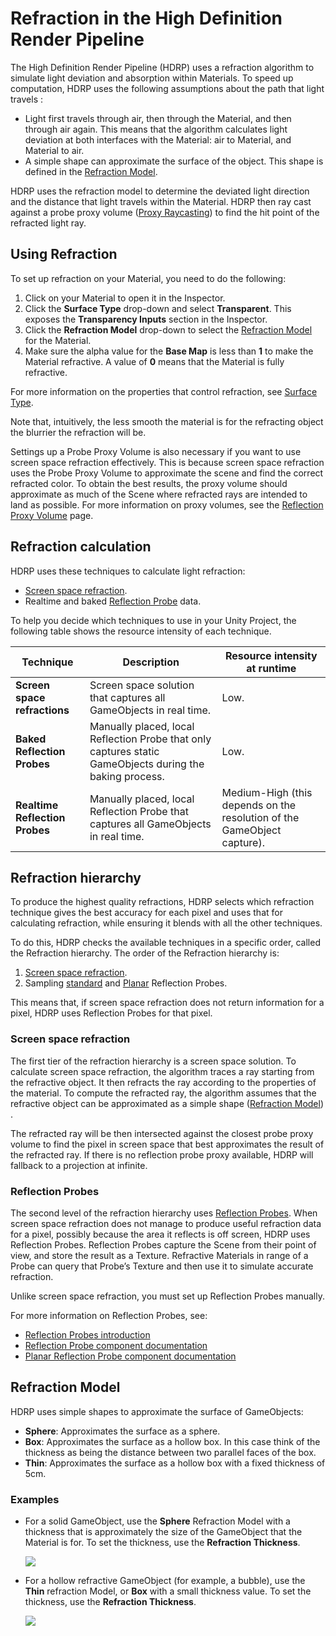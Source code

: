 # Refraction in the High Definition Render Pipeline

The High Definition Render Pipeline (HDRP) uses a refraction algorithm to simulate light deviation and absorption within Materials. To speed up computation, HDRP uses the following assumptions about the path that light travels :

- Light first travels through air, then through the Material, and then through air again. This means that the algorithm calculates light deviation at both interfaces with the Material: air to Material, and Material to air.
- A simple shape can approximate the surface of the object. This shape is defined in the [Refraction Model](#RefractionModel).

HDRP uses the refraction model to determine the deviated light direction and the distance that light travels within the Material. HDRP then ray cast against a probe proxy volume ([Proxy Raycasting](Reflection-Proxy-Volume.md))  to find the hit point of the refracted light ray.

## Using Refraction

To set up refraction on your Material, you need to do the following:

1. Click on your Material to open it in the Inspector.
2. Click the **Surface Type** drop-down and select **Transparent**. This exposes the **Transparency Inputs** section in the Inspector.
3. Click the **Refraction Model** drop-down to select the [Refraction Model](#RefractionModel) for the Material.
4. Make sure the alpha value for the **Base Map** is less than **1** to make the Material refractive. A value of **0** means that the Material is fully refractive.

For more information on the properties that control refraction, see [Surface Type](Surface-Type.md).

Note that, intuitively, the less smooth the material is for the refracting object the blurrier the refraction will be.

Settings up a Probe Proxy Volume is also necessary if you want to use screen space refraction effectively. This is because screen space refraction uses the Probe Proxy Volume to approximate the scene and find the correct refracted color. To obtain the best results, the proxy volume should approximate as much of the Scene where refracted rays are intended to land as possible. For more information on proxy volumes, see  the [Reflection Proxy Volume](Reflection-Proxy-Volume.md) page.

## Refraction calculation

HDRP uses these techniques to calculate light refraction:

- [Screen space refraction](#ScreenSpaceRefraction).
- Realtime and baked [Reflection Probe](#ReflectionProbes) data.

To help you decide which techniques to use in your Unity Project, the following table shows the resource intensity of each technique.

| **Technique**                  | **Description**                                              | **Resource intensity at runtime**                           |
| ------------------------------ | ------------------------------------------------------------ | ------------------------------------------------------------ |
| **Screen space refractions**   | Screen space solution that captures all GameObjects in real time. | Low.                                                         |
| **Baked Reflection Probes**    | Manually placed, local Reflection Probe that only captures static GameObjects during the baking process. | Low.                                                         |
| **Realtime Reflection Probes** | Manually placed, local Reflection Probe that captures all GameObjects in real time. | Medium-High (this depends on the resolution of the GameObject capture). |



<a name="RefractionHierarchy"></a>

## Refraction hierarchy

To produce the highest quality refractions, HDRP selects which refraction technique gives the best accuracy for each pixel and uses that for calculating refraction, while ensuring it blends with all the other techniques.

To do this, HDRP checks the available techniques in a specific order, called the Refraction hierarchy. The order of the Refraction hierarchy is:

1. [Screen space refraction](Override-Screen-Space-Refraction.md).
2. Sampling [standard](Reflection-Probe.md) and [Planar](Planar-Reflection-Probe.md) Reflection Probes.

This means that, if screen space refraction does not return information for a pixel, HDRP uses Reflection Probes for that pixel.

<a name="ScreenSpaceRefraction"></a>

### Screen space refraction

The first tier of the refraction hierarchy is a screen space solution. To calculate screen space refraction, the algorithm traces a ray starting from the refractive object. It then refracts the ray according to the properties of the material. To compute the refracted ray, the algorithm assumes that the refractive object can be approximated as a simple shape ([Refraction Model](#RefractionModel)) .

The refracted ray will be then intersected against the closest probe proxy volume to find the pixel in screen space that best approximates the result of the refracted ray. If there is no reflection probe proxy available, HDRP will fallback to a projection at infinite.

<a name="ReflectionProbes"></a>

### Reflection Probes

The second level of the refraction hierarchy uses [Reflection Probes](Reflection-Probes-Intro.md). When screen space refraction does not manage to produce useful refraction data for a pixel, possibly because the area it reflects is off screen, HDRP uses Reflection Probes.
Reflection Probes capture the Scene from their point of view, and store the result as a Texture. Refractive Materials in range of a Probe can query that Probe’s Texture and then use it to simulate accurate refraction.

Unlike screen space refraction, you must set up Reflection Probes manually.

For more information on Reflection Probes, see:

- [Reflection Probes introduction](Reflection-Probes-Intro.md)
- [Reflection Probe component documentation](Reflection-Probe.md)
- [Planar Reflection Probe component documentation](Planar-Reflection-Probe.md)

<a name="RefractionModel"></a>

## Refraction Model

HDRP uses simple shapes to approximate the surface of GameObjects:

- **Sphere**: Approximates the surface as a sphere.
- **Box**: Approximates the surface as a hollow box. In this case think of the thickness as being the distance between two parallel faces of the box.
- **Thin**: Approximates the surface as a hollow box with a fixed thickness of 5cm.

### Examples

- For a solid GameObject, use the **Sphere** Refraction Model with a thickness that is approximately the size of the GameObject that the Material is for. To set the thickness, use the **Refraction Thickness**.

  ![](Images/RefractionInHDRP1.png)

- For a hollow refractive GameObject (for example, a bubble), use the **Thin** refraction Model, or **Box** with a small thickness value. To set the thickness, use the **Refraction Thickness**.

  ![](Images/RefractionInHDRP2.png)
